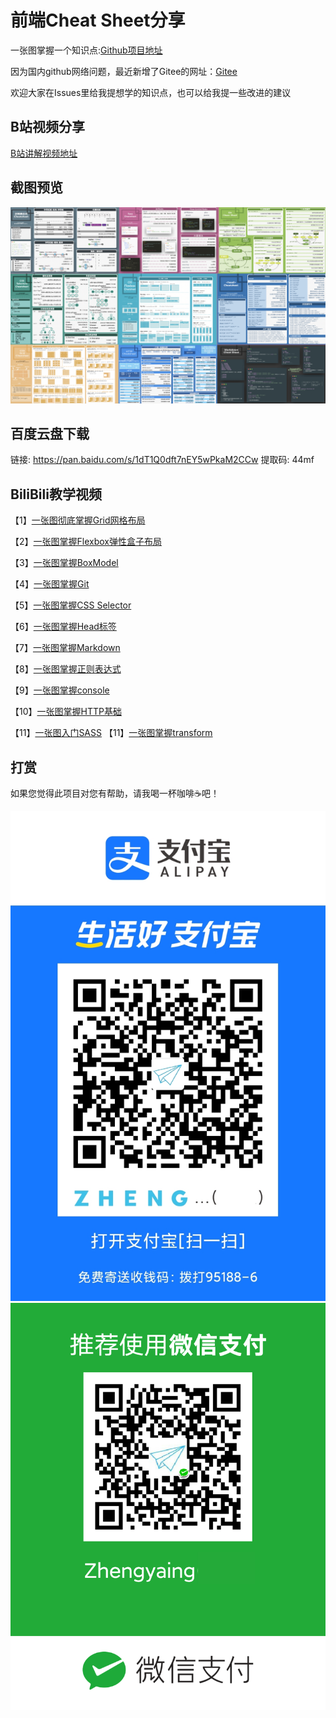 # 前端Cheat Sheet分享

一张图掌握一个知识点:[Github项目地址](https://github.com/wangzhengya/cheatsheet)

因为国内github网络问题，最近新增了Gitee的网址：[Gitee](https://gitee.com/zhengyaing/cheatsheet)

欢迎大家在Issues里给我提想学的知识点，也可以给我提一些改进的建议

## B站视频分享

[B站讲解视频地址](https://space.bilibili.com/503792864)

## 截图预览

![预览](image/preview.png)

## 百度云盘下载

链接: https://pan.baidu.com/s/1dT1Q0dft7nEY5wPkaM2CCw 提取码: 44mf

## BiliBili教学视频

【1】[一张图彻底掌握Grid网格布局](https://www.bilibili.com/video/BV1jA411h7sy/)

【2】[一张图掌握Flexbox弹性盒子布局](https://www.bilibili.com/video/BV1K64y1u7eb/)

【3】[一张图掌握BoxModel](https://www.bilibili.com/video/BV1ni4y1t7jK/)

【4】[一张图掌握Git](https://www.bilibili.com/video/BV1AZ4y1x7Do/)

【5】[一张图掌握CSS Selector](https://www.bilibili.com/video/BV1kk4y1R78f)

【6】[一张图掌握Head标签](https://www.bilibili.com/video/BV1ui4y1b7UW/)

【7】[一张图掌握Markdown](https://www.bilibili.com/video/BV1sz411z7qd/)

【8】[一张图掌握正则表达式](https://www.bilibili.com/video/BV1jT4y137qt/)

【9】[一张图掌握console](https://www.bilibili.com/video/BV1oz4y1R7yu/)

【10】[一张图掌握HTTP基础](https://www.bilibili.com/video/BV1Ua4y1e7rC/)

【11】[一张图入门SASS](https://www.bilibili.com/video/BV1e5411W7jd)
【11】[一张图掌握transform](https://www.bilibili.com/video/BV1Bz4y1r7V2/)

## 打赏

如果您觉得此项目对您有帮助，请我喝一杯咖啡☕️吧！

![alipay](image/alipay.jpeg)
![wechat](image/wechatpay.png)

